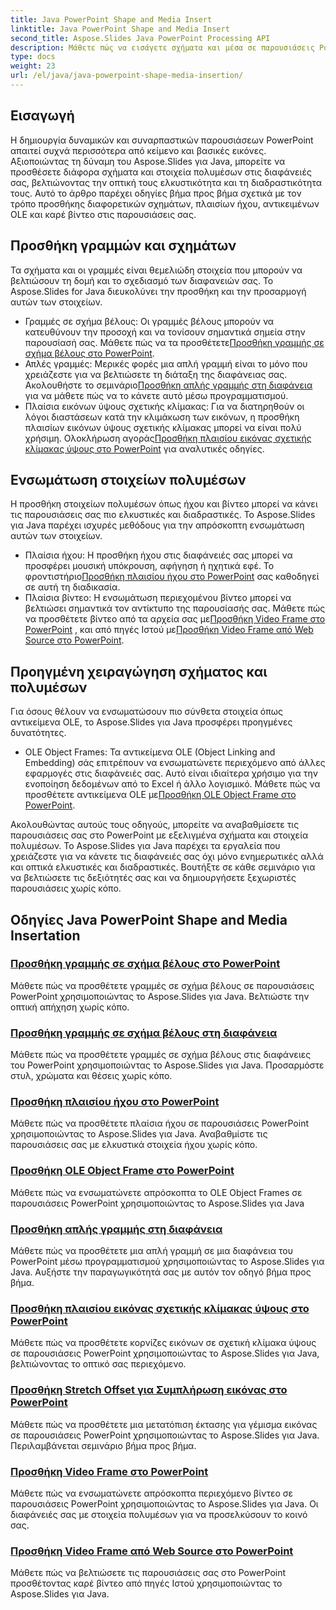 ```yaml
---
title: Java PowerPoint Shape and Media Insert
linktitle: Java PowerPoint Shape and Media Insert
second_title: Aspose.Slides Java PowerPoint Processing API
description: Μάθετε πώς να εισάγετε σχήματα και μέσα σε παρουσιάσεις PowerPoint χρησιμοποιώντας το Aspose.Slides για Java. Τα σεμινάρια περιλαμβάνουν την προσθήκη γραμμών, ήχου, αντικειμένων OLE και βίντεο.
type: docs
weight: 23
url: /el/java/java-powerpoint-shape-media-insertion/
---
```


## Εισαγωγή

Η δημιουργία δυναμικών και συναρπαστικών παρουσιάσεων PowerPoint απαιτεί συχνά περισσότερα από κείμενο και βασικές εικόνες. Αξιοποιώντας τη δύναμη του Aspose.Slides για Java, μπορείτε να προσθέσετε διάφορα σχήματα και στοιχεία πολυμέσων στις διαφάνειές σας, βελτιώνοντας την οπτική τους ελκυστικότητα και τη διαδραστικότητα τους. Αυτό το άρθρο παρέχει οδηγίες βήμα προς βήμα σχετικά με τον τρόπο προσθήκης διαφορετικών σχημάτων, πλαισίων ήχου, αντικειμένων OLE και καρέ βίντεο στις παρουσιάσεις σας.

## Προσθήκη γραμμών και σχημάτων

Τα σχήματα και οι γραμμές είναι θεμελιώδη στοιχεία που μπορούν να βελτιώσουν τη δομή και το σχεδιασμό των διαφανειών σας. Το Aspose.Slides for Java διευκολύνει την προσθήκη και την προσαρμογή αυτών των στοιχείων.

-  Γραμμές σε σχήμα βέλους: Οι γραμμές βέλους μπορούν να κατευθύνουν την προσοχή και να τονίσουν σημαντικά σημεία στην παρουσίασή σας. Μάθετε πώς να τα προσθέτετε[Προσθήκη γραμμής σε σχήμα βέλους στο PowerPoint](./add-arrow-shaped-line-powerpoint/).
- Απλές γραμμές: Μερικές φορές μια απλή γραμμή είναι το μόνο που χρειάζεστε για να βελτιώσετε τη διάταξη της διαφάνειας σας. Ακολουθήστε το σεμινάριο[Προσθήκη απλής γραμμής στη διαφάνεια](./add-plain-line-slide/) για να μάθετε πώς να το κάνετε αυτό μέσω προγραμματισμού.
-  Πλαίσια εικόνων ύψους σχετικής κλίμακας: Για να διατηρηθούν οι λόγοι διαστάσεων κατά την κλιμάκωση των εικόνων, η προσθήκη πλαισίων εικόνων ύψους σχετικής κλίμακας μπορεί να είναι πολύ χρήσιμη. Ολοκλήρωση αγοράς[Προσθήκη πλαισίου εικόνας σχετικής κλίμακας ύψους στο PowerPoint](./add-relative-scale-height-picture-frame-powerpoint/) για αναλυτικές οδηγίες.

## Ενσωμάτωση στοιχείων πολυμέσων

Η προσθήκη στοιχείων πολυμέσων όπως ήχου και βίντεο μπορεί να κάνει τις παρουσιάσεις σας πιο ελκυστικές και διαδραστικές. Το Aspose.Slides για Java παρέχει ισχυρές μεθόδους για την απρόσκοπτη ενσωμάτωση αυτών των στοιχείων.

-  Πλαίσια ήχου: Η προσθήκη ήχου στις διαφάνειές σας μπορεί να προσφέρει μουσική υπόκρουση, αφήγηση ή ηχητικά εφέ. Το φροντιστήριο[Προσθήκη πλαισίου ήχου στο PowerPoint](./add-audio-frame-powerpoint/) σας καθοδηγεί σε αυτή τη διαδικασία.
- Πλαίσια βίντεο: Η ενσωμάτωση περιεχομένου βίντεο μπορεί να βελτιώσει σημαντικά τον αντίκτυπο της παρουσίασής σας. Μάθετε πώς να προσθέτετε βίντεο από τα αρχεία σας με[Προσθήκη Video Frame στο PowerPoint](./add-video-frame-powerpoint/) , και από πηγές Ιστού με[Προσθήκη Video Frame από Web Source στο PowerPoint](./add-video-frame-web-source-powerpoint/).

## Προηγμένη χειραγώγηση σχήματος και πολυμέσων

Για όσους θέλουν να ενσωματώσουν πιο σύνθετα στοιχεία όπως αντικείμενα OLE, το Aspose.Slides για Java προσφέρει προηγμένες δυνατότητες.

-  OLE Object Frames: Τα αντικείμενα OLE (Object Linking and Embedding) σάς επιτρέπουν να ενσωματώνετε περιεχόμενο από άλλες εφαρμογές στις διαφάνειές σας. Αυτό είναι ιδιαίτερα χρήσιμο για την ενοποίηση δεδομένων από το Excel ή άλλο λογισμικό. Μάθετε πώς να προσθέτετε αντικείμενα OLE με[Προσθήκη OLE Object Frame στο PowerPoint](./add-ole-object-frame-powerpoint/).

Ακολουθώντας αυτούς τους οδηγούς, μπορείτε να αναβαθμίσετε τις παρουσιάσεις σας στο PowerPoint με εξελιγμένα σχήματα και στοιχεία πολυμέσων. Το Aspose.Slides για Java παρέχει τα εργαλεία που χρειάζεστε για να κάνετε τις διαφάνειές σας όχι μόνο ενημερωτικές αλλά και οπτικά ελκυστικές και διαδραστικές. Βουτήξτε σε κάθε σεμινάριο για να βελτιώσετε τις δεξιότητές σας και να δημιουργήσετε ξεχωριστές παρουσιάσεις χωρίς κόπο.
## Οδηγίες Java PowerPoint Shape and Media Insertation
### [Προσθήκη γραμμής σε σχήμα βέλους στο PowerPoint](./add-arrow-shaped-line-powerpoint/)
Μάθετε πώς να προσθέτετε γραμμές σε σχήμα βέλους σε παρουσιάσεις PowerPoint χρησιμοποιώντας το Aspose.Slides για Java. Βελτιώστε την οπτική απήχηση χωρίς κόπο.
### [Προσθήκη γραμμής σε σχήμα βέλους στη διαφάνεια](./add-arrow-shaped-line-slide/)
Μάθετε πώς να προσθέτετε γραμμές σε σχήμα βέλους στις διαφάνειες του PowerPoint χρησιμοποιώντας το Aspose.Slides για Java. Προσαρμόστε στυλ, χρώματα και θέσεις χωρίς κόπο.
### [Προσθήκη πλαισίου ήχου στο PowerPoint](./add-audio-frame-powerpoint/)
Μάθετε πώς να προσθέτετε πλαίσια ήχου σε παρουσιάσεις PowerPoint χρησιμοποιώντας το Aspose.Slides για Java. Αναβαθμίστε τις παρουσιάσεις σας με ελκυστικά στοιχεία ήχου χωρίς κόπο.
### [Προσθήκη OLE Object Frame στο PowerPoint](./add-ole-object-frame-powerpoint/)
Μάθετε πώς να ενσωματώνετε απρόσκοπτα το OLE Object Frames σε παρουσιάσεις PowerPoint χρησιμοποιώντας το Aspose.Slides για Java
### [Προσθήκη απλής γραμμής στη διαφάνεια](./add-plain-line-slide/)
Μάθετε πώς να προσθέτετε μια απλή γραμμή σε μια διαφάνεια του PowerPoint μέσω προγραμματισμού χρησιμοποιώντας το Aspose.Slides για Java. Αυξήστε την παραγωγικότητά σας με αυτόν τον οδηγό βήμα προς βήμα.
### [Προσθήκη πλαισίου εικόνας σχετικής κλίμακας ύψους στο PowerPoint](./add-relative-scale-height-picture-frame-powerpoint/)
Μάθετε πώς να προσθέτετε κορνίζες εικόνων σε σχετική κλίμακα ύψους σε παρουσιάσεις PowerPoint χρησιμοποιώντας το Aspose.Slides για Java, βελτιώνοντας το οπτικό σας περιεχόμενο.
### [Προσθήκη Stretch Offset για Συμπλήρωση εικόνας στο PowerPoint](./add-stretch-offset-image-fill-powerpoint/)
Μάθετε πώς να προσθέτετε μια μετατόπιση έκτασης για γέμισμα εικόνας σε παρουσιάσεις PowerPoint χρησιμοποιώντας το Aspose.Slides για Java. Περιλαμβάνεται σεμινάριο βήμα προς βήμα.
### [Προσθήκη Video Frame στο PowerPoint](./add-video-frame-powerpoint/)
Μάθετε πώς να ενσωματώνετε απρόσκοπτα περιεχόμενο βίντεο σε παρουσιάσεις PowerPoint χρησιμοποιώντας το Aspose.Slides για Java. Οι διαφάνειές σας με στοιχεία πολυμέσων για να προσελκύσουν το κοινό σας.
### [Προσθήκη Video Frame από Web Source στο PowerPoint](./add-video-frame-web-source-powerpoint/)
Μάθετε πώς να βελτιώσετε τις παρουσιάσεις σας στο PowerPoint προσθέτοντας καρέ βίντεο από πηγές Ιστού χρησιμοποιώντας το Aspose.Slides για Java.